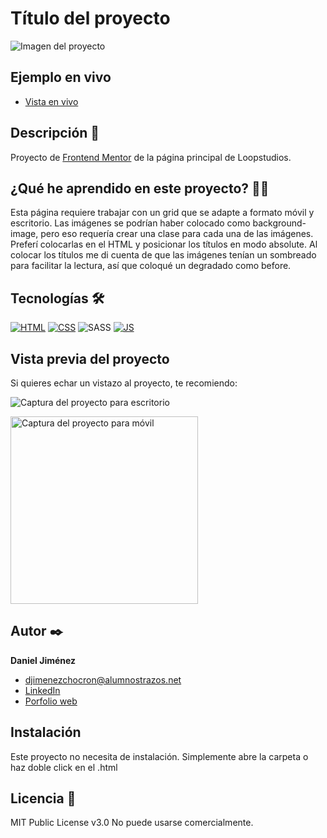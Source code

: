 # Título del proyecto

![Imagen del proyecto](https://github.com/djimenezchocron/prueba-tecnica-8-loopstudios/blob/main/design/preview-desktop.jpg?raw=true)

## Ejemplo en vivo

- [Vista en vivo](https://github.com/djimenezchocron/prueba-tecnica-8-loopstudios)

## Descripción 📑

Proyecto de [Frontend Mentor](https://www.frontendmentor.io/challenges/loopstudios-landing-page-N88J5Onjw) de la página principal de Loopstudios.

## ¿Qué he aprendido en este proyecto? 🙇🏻

Esta página requiere trabajar con un grid que se adapte a formato móvil y escritorio.
Las imágenes se podrían haber colocado como background-image, pero eso requería crear una clase para cada una de las imágenes. Preferí colocarlas en el HTML y posicionar los títulos en modo absolute.
Al colocar los títulos me di cuenta de que las imágenes tenían un sombreado para facilitar la lectura, así que coloqué un degradado como before.

## Tecnologías 🛠

<!-- Iconos sacados de: https://github.com/hendrasob/badges/blob/master/README.md y https://github.com/alexandresanlim/Badges4-README.md-Profile -->

[![HTML](https://img.shields.io/badge/HTML5-E34F26?style=for-the-badge&logo=html5&logoColor=white)](https://es.wikipedia.org/wiki/HTML5)
[![CSS](https://img.shields.io/badge/CSS3-1572B6?style=for-the-badge&logo=css3&logoColor=white)](https://es.wikipedia.org/wiki/CSS)
![SASS](https://img.shields.io/badge/SASS-hotpink.svg?style=for-the-badge&logo=SASS&logoColor=white)
[![JS](https://img.shields.io/badge/JavaScript-F7DF1E?style=for-the-badge&logo=javascript&logoColor=black)](https://es.wikipedia.org/wiki/JavaScript)

## Vista previa del proyecto

Si quieres echar un vistazo al proyecto, te recomiendo:

![Captura del proyecto para escritorio](https://github.com/djimenezchocron/prueba-tecnica-8-loopstudios/blob/main/design/desktop-design.jpg?raw=true)

<img src="https://github.com/djimenezchocron/prueba-tecnica-8-loopstudios/blob/main/design/mobile-design.jpg?raw=true" alt="Captura del proyecto para móvil" width="300px">

## Autor ✒️

**Daniel Jiménez**

- [djimenezchocron@alumnostrazos.net](djimenezchocron@alumnostrazos.net)
- [LinkedIn](https://www.linkedin.com/in/tu-url-de-linkedin/)
- [Porfolio web](https://tu-dominio.com/)

## Instalación

Este proyecto no necesita de instalación. Simplemente abre la carpeta o haz doble click en el .html

## Licencia 📄

MIT Public License v3.0
No puede usarse comercialmente.